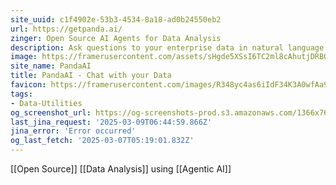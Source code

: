 ```yaml
---
site_uuid: c1f4902e-53b3-4534-8a18-ad0b24550eb2
url: https://getpanda.ai/
zinger: Open Source AI Agents for Data Analysis
description: Ask questions to your enterprise data in natural language. Get real time data insights.
image: https://framerusercontent.com/assets/sHgde5XSsI6TC2ml8cAhutjDRB0.png
site_name: PandaAI
title: PandaAI - Chat with your Data
favicon: https://framerusercontent.com/images/R348yc4as6iIdF34K3A0wfAa9Y.png
tags:
- Data-Utilities
og_screenshot_url: https://og-screenshots-prod.s3.amazonaws.com/1366x768/80/false/ba7a0f941d05b93774de21b8fb035d34839c5ebec8e5c61d1684fe3a4428f4bf.jpeg
last_jina_request: '2025-03-09T06:44:59.866Z'
jina_error: 'Error occurred'
og_last_fetch: '2025-03-07T05:19:01.832Z'
---
```

[[Open Source]] [[Data Analysis]] using [[Agentic AI]]



